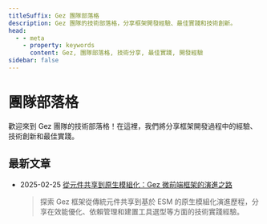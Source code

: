 ```yaml
---
titleSuffix: Gez 團隊部落格
description: Gez 團隊的技術部落格，分享框架開發經驗、最佳實踐和技術創新。
head:
  - - meta
    - property: keywords
      content: Gez, 團隊部落格, 技術分享, 最佳實踐, 開發經驗
sidebar: false
---
```


# 團隊部落格

歡迎來到 Gez 團隊的技術部落格！在這裡，我們將分享框架開發過程中的經驗、技術創新和最佳實踐。

## 最新文章

- 2025-02-25 [從元件共享到原生模組化：Gez 微前端框架的演進之路](./birth-of-gez.md)
  > 探索 Gez 框架從傳統元件共享到基於 ESM 的原生模組化演進歷程，分享在效能優化、依賴管理和建置工具選型等方面的技術實踐經驗。